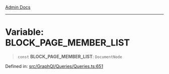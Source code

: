 [Admin Docs](/)

***

# Variable: BLOCK\_PAGE\_MEMBER\_LIST

> `const` **BLOCK\_PAGE\_MEMBER\_LIST**: `DocumentNode`

Defined in: [src/GraphQl/Queries/Queries.ts:651](https://github.com/PalisadoesFoundation/talawa-admin/blob/main/src/GraphQl/Queries/Queries.ts#L651)
